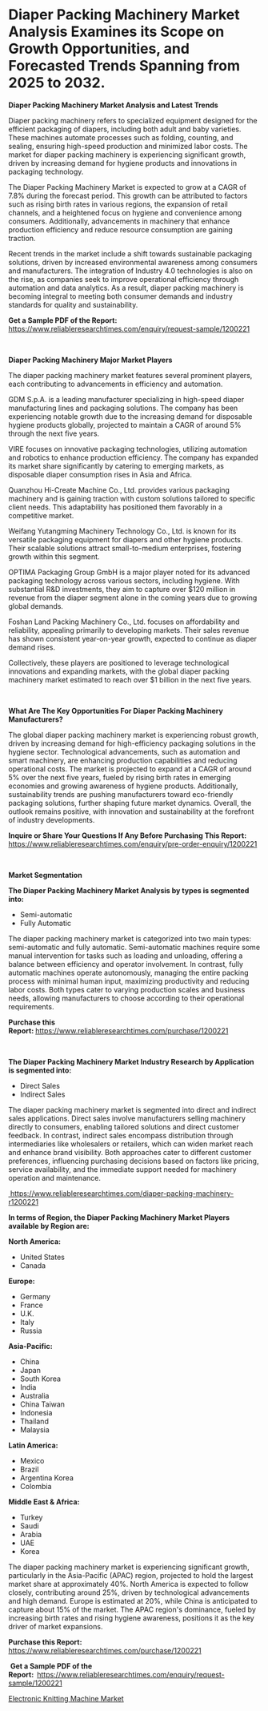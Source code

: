 <p><h1>Diaper Packing Machinery Market Analysis Examines its Scope on Growth Opportunities, and Forecasted Trends Spanning from 2025 to 2032.</h1></p><p><strong>Diaper Packing Machinery Market Analysis and Latest Trends</strong></p>
<p><p>Diaper packing machinery refers to specialized equipment designed for the efficient packaging of diapers, including both adult and baby varieties. These machines automate processes such as folding, counting, and sealing, ensuring high-speed production and minimized labor costs. The market for diaper packing machinery is experiencing significant growth, driven by increasing demand for hygiene products and innovations in packaging technology.</p><p>The Diaper Packing Machinery Market is expected to grow at a CAGR of 7.8% during the forecast period. This growth can be attributed to factors such as rising birth rates in various regions, the expansion of retail channels, and a heightened focus on hygiene and convenience among consumers. Additionally, advancements in machinery that enhance production efficiency and reduce resource consumption are gaining traction.</p><p>Recent trends in the market include a shift towards sustainable packaging solutions, driven by increased environmental awareness among consumers and manufacturers. The integration of Industry 4.0 technologies is also on the rise, as companies seek to improve operational efficiency through automation and data analytics. As a result, diaper packing machinery is becoming integral to meeting both consumer demands and industry standards for quality and sustainability.</p></p>
<p><strong>Get a Sample PDF of the Report:&nbsp;</strong> <a href="https://www.reliableresearchtimes.com/enquiry/request-sample/1200221?utm_campaign=2771&utm_medium=2&utm_source=Github&utm_content=ia&utm_term=11042025&utm_id=diaper-packing-machinery">https://www.reliableresearchtimes.com/enquiry/request-sample/1200221</a></p>
<p>&nbsp;</p>
<p><strong>Diaper Packing Machinery Major Market Players</strong></p>
<p><p>The diaper packing machinery market features several prominent players, each contributing to advancements in efficiency and automation.</p><p>GDM S.p.A. is a leading manufacturer specializing in high-speed diaper manufacturing lines and packaging solutions. The company has been experiencing notable growth due to the increasing demand for disposable hygiene products globally, projected to maintain a CAGR of around 5% through the next five years. </p><p>VIRE focuses on innovative packaging technologies, utilizing automation and robotics to enhance production efficiency. The company has expanded its market share significantly by catering to emerging markets, as disposable diaper consumption rises in Asia and Africa.</p><p>Quanzhou Hi-Create Machine Co., Ltd. provides various packaging machinery and is gaining traction with custom solutions tailored to specific client needs. This adaptability has positioned them favorably in a competitive market.</p><p>Weifang Yutangming Machinery Technology Co., Ltd. is known for its versatile packaging equipment for diapers and other hygiene products. Their scalable solutions attract small-to-medium enterprises, fostering growth within this segment.</p><p>OPTIMA Packaging Group GmbH is a major player noted for its advanced packaging technology across various sectors, including hygiene. With substantial R&D investments, they aim to capture over $120 million in revenue from the diaper segment alone in the coming years due to growing global demands.</p><p>Foshan Land Packing Machinery Co., Ltd. focuses on affordability and reliability, appealing primarily to developing markets. Their sales revenue has shown consistent year-on-year growth, expected to continue as diaper demand rises.</p><p>Collectively, these players are positioned to leverage technological innovations and expanding markets, with the global diaper packing machinery market estimated to reach over $1 billion in the next five years.</p></p>
<p>&nbsp;</p>
<p><strong>What Are The Key Opportunities For Diaper Packing Machinery Manufacturers?</strong></p>
<p><p>The global diaper packing machinery market is experiencing robust growth, driven by increasing demand for high-efficiency packaging solutions in the hygiene sector. Technological advancements, such as automation and smart machinery, are enhancing production capabilities and reducing operational costs. The market is projected to expand at a CAGR of around 5% over the next five years, fueled by rising birth rates in emerging economies and growing awareness of hygiene products. Additionally, sustainability trends are pushing manufacturers toward eco-friendly packaging solutions, further shaping future market dynamics. Overall, the outlook remains positive, with innovation and sustainability at the forefront of industry developments.</p></p>
<p><strong>Inquire or Share Your Questions If Any Before Purchasing This Report:</strong> <a href="https://www.reliableresearchtimes.com/enquiry/pre-order-enquiry/1200221?utm_campaign=2771&utm_medium=2&utm_source=Github&utm_content=ia&utm_term=11042025&utm_id=diaper-packing-machinery">https://www.reliableresearchtimes.com/enquiry/pre-order-enquiry/1200221</a></p>
<p>&nbsp;</p>
<p><strong>Market Segmentation</strong></p>
<p><strong>The Diaper Packing Machinery Market Analysis by types is segmented into:</strong></p>
<p><ul><li>Semi-automatic</li><li>Fully Automatic</li></ul></p>
<p><p>The diaper packing machinery market is categorized into two main types: semi-automatic and fully automatic. Semi-automatic machines require some manual intervention for tasks such as loading and unloading, offering a balance between efficiency and operator involvement. In contrast, fully automatic machines operate autonomously, managing the entire packing process with minimal human input, maximizing productivity and reducing labor costs. Both types cater to varying production scales and business needs, allowing manufacturers to choose according to their operational requirements.</p></p>
<p><strong>Purchase this Report:&nbsp;</strong><a href="https://www.reliableresearchtimes.com/purchase/1200221?utm_campaign=2771&utm_medium=2&utm_source=Github&utm_content=ia&utm_term=11042025&utm_id=diaper-packing-machinery">https://www.reliableresearchtimes.com/purchase/1200221</a></p>
<p>&nbsp;</p>
<p><strong>The Diaper Packing Machinery Market Industry Research by Application is segmented into:</strong></p>
<p><ul><li>Direct Sales</li><li>Indirect Sales</li></ul></p>
<p><p>The diaper packing machinery market is segmented into direct and indirect sales applications. Direct sales involve manufacturers selling machinery directly to consumers, enabling tailored solutions and direct customer feedback. In contrast, indirect sales encompass distribution through intermediaries like wholesalers or retailers, which can widen market reach and enhance brand visibility. Both approaches cater to different customer preferences, influencing purchasing decisions based on factors like pricing, service availability, and the immediate support needed for machinery operation and maintenance.</p></p>
<p><a href="https://www.reliableresearchtimes.com/diaper-packing-machinery-r1200221?utm_campaign=2771&utm_medium=2&utm_source=Github&utm_content=ia&utm_term=11042025&utm_id=diaper-packing-machinery">&nbsp;https://www.reliableresearchtimes.com/diaper-packing-machinery-r1200221</a></p>
<p><strong>In terms of Region, the Diaper Packing Machinery Market Players available by Region are:</strong></p>
<p>
    <p> <strong> North America: </strong>
        <ul>
            <li>United States</li>
            <li>Canada</li>
        </ul>
        </p> 
    <p> <strong> Europe: </strong>
        <ul>
            <li>Germany</li>
            <li>France</li>
            <li>U.K.</li>
            <li>Italy</li>
            <li>Russia</li>
        </ul>
        </p> 
    <p> <strong> Asia-Pacific: </strong>
        <ul>
            <li>China</li>
            <li>Japan</li>
            <li>South Korea</li>
            <li>India</li>
            <li>Australia</li>
            <li>China Taiwan</li>
            <li>Indonesia</li>
            <li>Thailand</li>
            <li>Malaysia</li>
        </ul>
        </p> 
    <p> <strong> Latin America: </strong>
        <ul>
            <li>Mexico</li>
            <li>Brazil</li>
            <li>Argentina Korea</li>
            <li>Colombia</li>
        </ul>
        </p> 
    <p> <strong> Middle East & Africa: </strong>
        <ul>
            <li>Turkey</li>
            <li>Saudi</li>
            <li>Arabia</li>
            <li>UAE</li>
            <li>Korea</li>
        </ul>
    </p>
    </p>
<p><p>The diaper packing machinery market is experiencing significant growth, particularly in the Asia-Pacific (APAC) region, projected to hold the largest market share at approximately 40%. North America is expected to follow closely, contributing around 25%, driven by technological advancements and high demand. Europe is estimated at 20%, while China is anticipated to capture about 15% of the market. The APAC region's dominance, fueled by increasing birth rates and rising hygiene awareness, positions it as the key driver of market expansions.</p></p>
<p><strong>Purchase this Report: </strong><a href="https://www.reliableresearchtimes.com/purchase/1200221?utm_campaign=2771&utm_medium=2&utm_source=Github&utm_content=ia&utm_term=11042025&utm_id=diaper-packing-machinery">https://www.reliableresearchtimes.com/purchase/1200221</a></p>
<p>&nbsp;<strong>Get a Sample PDF of the Report:&nbsp;&nbsp;</strong><a href="https://www.reliableresearchtimes.com/enquiry/request-sample/1200221?utm_campaign=2771&utm_medium=2&utm_source=Github&utm_content=ia&utm_term=11042025&utm_id=diaper-packing-machinery">https://www.reliableresearchtimes.com/enquiry/request-sample/1200221</a></p>
<p><strong></strong></p>
<p><p><a href="https://github.com/alejnaouare/Market-Research-Report-List-1/blob/main/electronic-knitting-machine-market.md?utm_campaign=2771&utm_medium=2&utm_source=Github&utm_content=ia&utm_term=11042025&utm_id=diaper-packing-machinery">Electronic Knitting Machine Market</a></p></p>